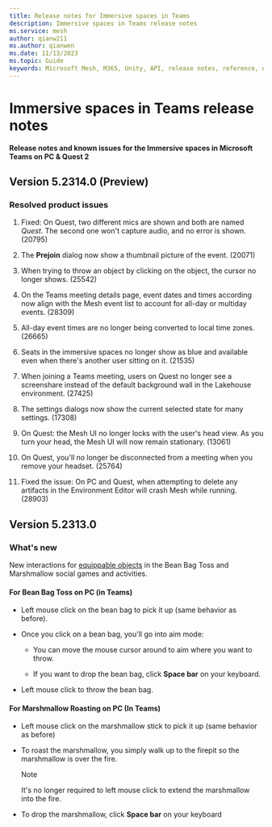 ```yaml
---
title: Release notes for Immersive spaces in Teams
description: Immersive spaces in Teams release notes
ms.service: mesh
author: qianw211    
ms.author: qianwen
ms.date: 11/13/2023
ms.topic: Guide
keywords: Microsoft Mesh, M365, Unity, API, release notes, reference, documentation, features, performance
---
```


# Immersive spaces in Teams release notes

**Release notes and known issues for the Immersive spaces in Microsoft Teams on PC & Quest 2**

## Version 5.2314.0 (Preview)

### Resolved product issues

1. Fixed: On Quest, two different mics are shown and both are named *Quest*. The second one won't capture audio, and no error is shown. (20795)

1. The **Prejoin** dialog now show a thumbnail picture of the event. (20071)

1. When trying to throw an object by clicking on the object, the cursor no longer shows. (25542)

1. On the Teams meeting details page, event dates and times according now align with the Mesh event list to account for all-day or multiday events. (28309)

1. All-day event times are no longer being converted to local time zones. (26665)

1. Seats in the immersive spaces no longer show as blue and available even when there's another user sitting on it. (21535)

1. When joining a Teams meeting, users on Quest no longer see a screenshare instead of the default background wall in the Lakehouse environment. (27425)

1. The settings dialogs now show the current selected state for many settings. (17308)

1. On Quest: the Mesh UI no longer locks with the user's head view. As you turn your head, the Mesh UI will now remain stationary. (13061)

1. On Quest, you'll no longer be disconnected from a meeting when you remove your headset. (25764)

1. Fixed the issue: On PC and Quest, when attempting to delete any artifacts in the Environment Editor will crash Mesh while running. (28903)

## Version 5.2313.0

### What's new

New interactions for [equippable objects](/mesh/develop/enhance-your-environment/avatar-and-object-interactions/interactables#equippable-objects) in the Bean Bag Toss and Marshmallow social games and activities.

#### For Bean Bag Toss on PC (in Teams)

* Left mouse click on the bean bag to pick it up (same behavior as before).

* Once you click on a bean bag, you'll go into aim mode:  

    * You can move the mouse cursor around to aim where you want to throw.

    * If you want to drop the bean bag, click **Space bar** on your keyboard. 

* Left mouse click to throw the bean bag.

#### For Marshmallow Roasting on PC (In Teams)

* Left mouse click on the marshmallow stick to pick it up (same behavior as before)

* To roast the marshmallow, you simply walk up to the firepit so the marshmallow is over the fire.  

    >[!Note]
    >It's no longer required to left mouse click to extend the marshmallow into the fire.

* To drop the marshmallow, click **Space bar** on your keyboard



